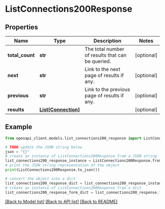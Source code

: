 # ListConnections200Response


## Properties

Name | Type | Description | Notes
------------ | ------------- | ------------- | -------------
**total_count** | **str** | The total number of results that can be queried. | [optional] 
**next** | **str** | Link to the next page of results if any. | [optional] 
**previous** | **str** | Link to the previous page of results if any. | [optional] 
**results** | [**List[Connection]**](Connection.md) |  | [optional] 

## Example

```python
from openapi_client.models.list_connections200_response import ListConnections200Response

# TODO update the JSON string below
json = "{}"
# create an instance of ListConnections200Response from a JSON string
list_connections200_response_instance = ListConnections200Response.from_json(json)
# print the JSON string representation of the object
print(ListConnections200Response.to_json())

# convert the object into a dict
list_connections200_response_dict = list_connections200_response_instance.to_dict()
# create an instance of ListConnections200Response from a dict
list_connections200_response_form_dict = list_connections200_response.from_dict(list_connections200_response_dict)
```
[[Back to Model list]](../README.md#documentation-for-models) [[Back to API list]](../README.md#documentation-for-api-endpoints) [[Back to README]](../README.md)



